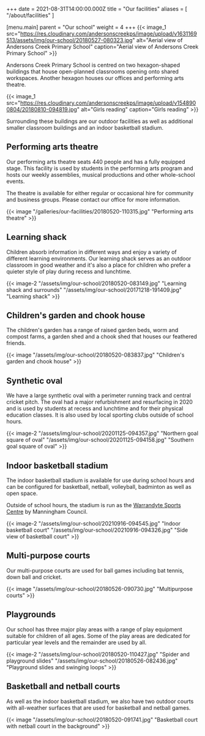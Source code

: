 +++
date = 2021-08-31T14:00:00.000Z
title = "Our facilities"
aliases = [ "/about/facilities" ]

[menu.main]
parent = "Our school"
weight = 4
+++
{{< image_1 src="https://res.cloudinary.com/andersonscreekps/image/upload/v1631169513/assets/img/our-school/20180527-080323.jpg" alt="Aerial view of Andersons Creek Primary School" caption="Aerial view of Andersons Creek Primary School" >}}

​​​​​​Andersons Creek Primary School is centred on two hexagon-shaped buildings that house open-planned classrooms opening onto shared workspaces. Another hexagon houses our offices and performing arts theatre.

{{< image_1 src="https://res.cloudinary.com/andersonscreekps/image/upload/v1548900804/20180810-094819.jpg" alt="Girls reading" caption="Girls reading" >}}

Surrounding these buildings are our outdoor facilities as well as additional smaller classroom buildings and an indoor basketball stadium.

## Performing arts theatre

Our performing arts theatre seats 440 people and has a fully equipped stage. This facility is used by students in the performing arts program and hosts our weekly assemblies, musical productions and other whole-school events.

The theatre is available for either regular or occasional hire for community and business groups. Please contact our office for more information.

{{< image "/galleries/our-facilities/20180520-110315.jpg" "Performing arts theatre" >}}

## Learning shack

Children absorb information in different ways and enjoy a variety of different learning environments. Our learning shack serves as an outdoor classroom in good weather and it's also a place for children who prefer a quieter style of play during recess and lunchtime.

{{< image-2 "/assets/img/our-school/20180520-083149.jpg" "Learning shack and surrounds" "/assets/img/our-school/20171218-191409.jpg" "Learning shack" >}}

## Children's garden and chook house

The children's garden has a range of raised garden beds, worm and compost farms, a garden shed and a chook shed that houses our feathered friends.

{{< image "/assets/img/our-school/20180520-083837.jpg" "Children's garden and chook house" >}}

## Synthetic oval

We have a large synthetic oval with a perimeter running track and central cricket pitch. The oval had a major refurbishment and resurfacing in 2020 and is used by students at recess and lunchtime and for their physical education classes. It is also used by local sporting clubs outside of school hours.

{{< image-2 "/assets/img/our-school/20201125-094357.jpg" "Northern goal square of oval" "/assets/img/our-school/20201125-094158.jpg" "Southern goal square of oval" >}}

## Indoor basketball stadium

The indoor basketball stadium is available for use during school hours and can be configured for basketball, netball, volleyball, badminton as well as open space.

Outside of school hours, the stadium is run as the [Warrandyte Sports Centre](https://manningham.ymca.org.au/stadiums/warrandyte-sports-centre "Warrandyte Sports Centre") by Manningham Council.

{{< image-2 "/assets/img/our-school/20210916-094545.jpg" "Indoor basketball court" "/assets/img/our-school/20210916-094326.jpg" "Side view of basketball court" >}}

## Multi-purpose courts

Our multi-purpose courts are used for ball games including bat tennis, down ball and cricket.

{{< image "/assets/img/our-school/20180526-090730.jpg" "Multipurpose courts" >}}

## Playgrounds

Our school has three major play areas with a range of play equipment suitable for children of all ages. Some of the play areas are dedicated for particular year levels and the remainder are used by all.

{{< image-2 "/assets/img/our-school/20180520-110427.jpg" "Spider and playground slides" "/assets/img/our-school/20180526-082436.jpg" "Playground slides and swinging loops" >}}

## Basketball and netball courts

As well as the indoor basketball stadium, we also have two outdoor courts with all-weather surfaces that are used for basketball and netball games.

{{< image "/assets/img/our-school/20180520-091741.jpg" "Basketball court with netball court in the background" >}}